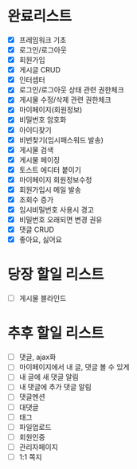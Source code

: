 # 완료리스트
- [x] 프레임워크 기초
- [x] 로그인/로그아웃
- [x] 회원가입
- [x] 게시글 CRUD
- [x] 인터셉터
- [x] 로그인/로그아웃 상태 관련 권한체크
- [x] 게시물 수정/삭제 관련 권한체크
- [x] 마이페이지(회원정보)
- [x] 비밀번호 암호화
- [x] 아이디찾기
- [x] 비번찾기(임시패스워드 발송)
- [x] 게시물 검색
- [x] 게시물 페이징
- [x] 토스트 에디터 붙이기
- [x] 마이페이지 회원정보수정
- [x] 회원가입시 메일 발송
- [x] 조회수 증가
- [x] 임시비밀번호 사용시 경고
- [x] 비밀번호 오래되면 변경 권유
- [x] 댓글 CRUD
- [x] 좋아요, 싫어요

# 당장 할일 리스트
- [ ] 게시물 블라인드

# 추후 할일 리스트
- [ ] 댓글, ajax화
- [ ] 마이페이지에서 내 글, 댓글 볼 수 있게
- [ ] 내 글에 새 댓글 알림
- [ ] 내 댓글에 추가 댓글 알림
- [ ] 댓글멘션
- [ ] 대댓글
- [ ] 태그
- [ ] 파일업로드
- [ ] 회원인증
- [ ] 관리자페이지
- [ ] 1:1 쪽지